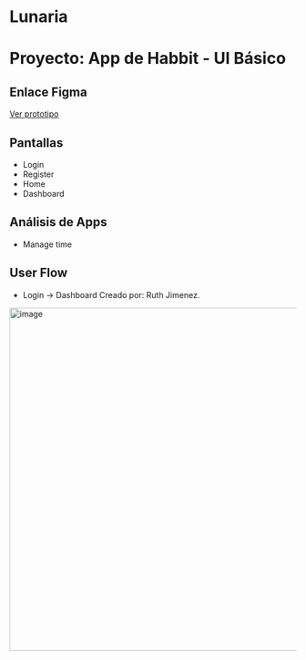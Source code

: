 # Lunaria
# Proyecto: App de Habbit - UI Básico 
## Enlace Figma 
[Ver prototipo](https://www.figma.com/design/59B3KKjKo97cEgto9rFabI/Lunaria?node-id=7-76&t=xiQEO1mLpNkm5TQo-1) 
## Pantallas 
- Login
- Register
- Home
- Dashboard 
## Análisis de Apps 
- Manage time
## User Flow 
- Login → Dashboard 
Creado por: Ruth Jimenez.
<img width="1482" height="602" alt="image" src="https://github.com/user-attachments/assets/de75f3f5-e8e3-439c-ae92-c107df803704" />

